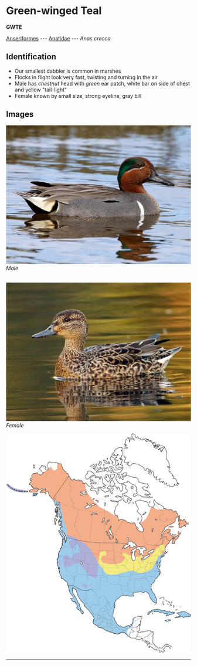 # Green-winged Teal
**GWTE**

[Anseriformes](/birding/orders/anseriformes) ---
[Anatidae](/birding/orders/anseriformes/anatidae) ---
*Anas crecca*

## Identification
- Our smallest dabbler is common in marshes
- Flocks in flight look very fast, twisting and turning in the air
- Male has *chestnut* head with *green* ear patch, white bar on side of chest and yellow "tail-light"
- Female known by small size, strong eyeline, gray bill

## Images
![](/birding/images/anas_crecca_gwte_male.jpg)</br>
*Male* </br></br>

![](/birding/images/anas_crecca_gwte_female.jpg)</br>
*Female*

![](/birding/images/anas_crecca_gwte_map.jpg)

----

<!---## Notes
### DATE. PLACE---SPECIFIC
NOTE--->
